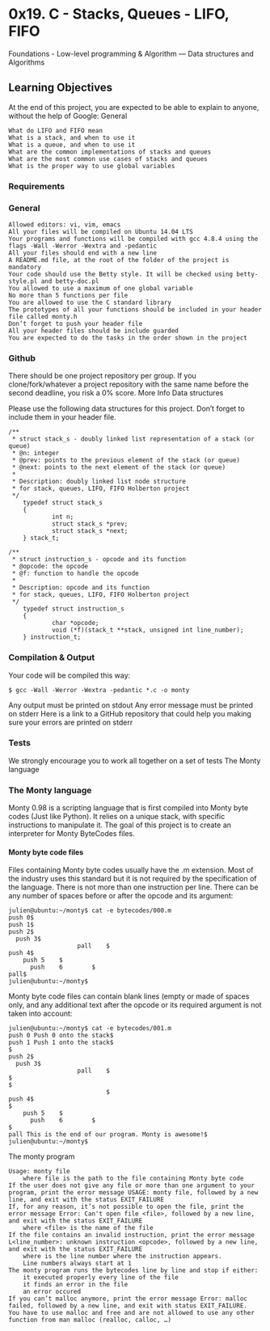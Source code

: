 # 0x19. C - Stacks, Queues - LIFO, FIFO

Foundations - Low-level programming & Algorithm ― Data structures and Algorithms

## Learning Objectives

At the end of this project, you are expected to be able to explain to anyone, without the help of Google:
General

	What do LIFO and FIFO mean
	What is a stack, and when to use it
	What is a queue, and when to use it
	What are the common implementations of stacks and queues
	What are the most common use cases of stacks and queues
	What is the proper way to use global variables

### Requirements
### General

	Allowed editors: vi, vim, emacs
	All your files will be compiled on Ubuntu 14.04 LTS
	Your programs and functions will be compiled with gcc 4.8.4 using the flags -Wall -Werror -Wextra and -pedantic
	All your files should end with a new line
	A README.md file, at the root of the folder of the project is mandatory
	Your code should use the Betty style. It will be checked using betty-style.pl and betty-doc.pl
	You allowed to use a maximum of one global variable
	No more than 5 functions per file
	You are allowed to use the C standard library
	The prototypes of all your functions should be included in your header file called monty.h
	Don’t forget to push your header file
	All your header files should be include guarded
	You are expected to do the tasks in the order shown in the project

### Github

There should be one project repository per group. If you clone/fork/whatever a project repository with the same name before the second deadline, you risk a 0% score.
More Info
Data structures

Please use the following data structures for this project. Don’t forget to include them in your header file.

```
/**
 * struct stack_s - doubly linked list representation of a stack (or queue)
 * @n: integer
 * @prev: points to the previous element of the stack (or queue)
 * @next: points to the next element of the stack (or queue)
 *
 * Description: doubly linked list node structure
 * for stack, queues, LIFO, FIFO Holberton project
 */
	typedef struct stack_s
	{
			int n;
			struct stack_s *prev;
			struct stack_s *next;
	} stack_t;
```
```
/**
 * struct instruction_s - opcode and its function
 * @opcode: the opcode
 * @f: function to handle the opcode
 *
 * Description: opcode and its function
 * for stack, queues, LIFO, FIFO Holberton project
 */
	typedef struct instruction_s
	{
			char *opcode;
			void (*f)(stack_t **stack, unsigned int line_number);
	} instruction_t;
```
### Compilation & Output

Your code will be compiled this way:
```
$ gcc -Wall -Werror -Wextra -pedantic *.c -o monty
```
Any output must be printed on stdout
Any error message must be printed on stderr
Here is a link to a GitHub repository that could help you making sure your errors are printed on stderr

### Tests

We strongly encourage you to work all together on a set of tests
The Monty language

### The Monty language

Monty 0.98 is a scripting language that is first compiled into Monty byte codes (Just like Python). It relies on a unique stack, with specific instructions to manipulate it. The goal of this project is to create an interpreter for Monty ByteCodes files.

#### Monty byte code files

Files containing Monty byte codes usually have the .m extension. Most of the industry uses this standard but it is not required by the specification of the language. There is not more than one instruction per line. There can be any number of spaces before or after the opcode and its argument:
```
julien@ubuntu:~/monty$ cat -e bytecodes/000.m
push 0$
push 1$
push 2$
  push 3$
                   pall    $
push 4$
    push 5    $
      push    6        $
pall$
julien@ubuntu:~/monty$
```
Monty byte code files can contain blank lines (empty or made of spaces only, and any additional text after the opcode or its required argument is not taken into account:
```
julien@ubuntu:~/monty$ cat -e bytecodes/001.m
push 0 Push 0 onto the stack$
push 1 Push 1 onto the stack$
$
push 2$
  push 3$
                   pall    $
$
$
                           $
push 4$
$
    push 5    $
      push    6        $
$
pall This is the end of our program. Monty is awesome!$
julien@ubuntu:~/monty$
```
The monty program

	Usage: monty file
		where file is the path to the file containing Monty byte code
	If the user does not give any file or more than one argument to your program, print the error message USAGE: monty file, followed by a new line, and exit with the status EXIT_FAILURE
	If, for any reason, it’s not possible to open the file, print the error message Error: Can't open file <file>, followed by a new line, and exit with the status EXIT_FAILURE
		where <file> is the name of the file
	If the file contains an invalid instruction, print the error message L<line_number>: unknown instruction <opcode>, followed by a new line, and exit with the status EXIT_FAILURE
		where is the line number where the instruction appears.
		Line numbers always start at 1
	The monty program runs the bytecodes line by line and stop if either:
		it executed properly every line of the file
		it finds an error in the file
		an error occured
	If you can’t malloc anymore, print the error message Error: malloc failed, followed by a new line, and exit with status EXIT_FAILURE.
	You have to use malloc and free and are not allowed to use any other function from man malloc (realloc, calloc, …)


